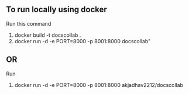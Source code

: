 ## To run locally using docker
Run this command
1. docker build -t docscollab .
2. docker run -d -e PORT=8000 -p 8001:8000 docscollab"
## OR
Run 
1. docker run -d -e PORT=8000 -p 8001:8000 akjadhav2212/docscollab